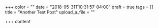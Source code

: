 +++
color = ""
date = "2018-05-31T10:31:57-04:00"
draft = true
tags = []
title = "Another Test Post"
upload_a_file = ""

+++
content
